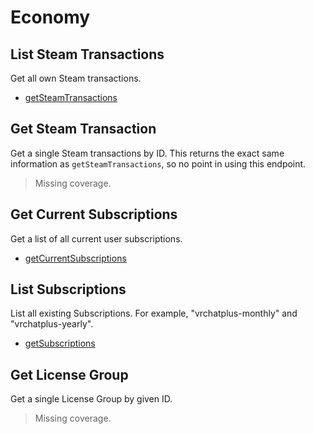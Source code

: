 # Economy

## List Steam Transactions
Get all own Steam transactions.

* [getSteamTransactions](./getsteamtransactions.md)
## Get Steam Transaction
Get a single Steam transactions by ID. This returns the exact same information as `getSteamTransactions`, so no point in using this endpoint.

> Missing coverage.
## Get Current Subscriptions
Get a list of all current user subscriptions.

* [getCurrentSubscriptions](./getcurrentsubscriptions.md)
## List Subscriptions
List all existing Subscriptions. For example, "vrchatplus-monthly" and "vrchatplus-yearly".

* [getSubscriptions](./getsubscriptions.md)
## Get License Group
Get a single License Group by given ID.

> Missing coverage.
	